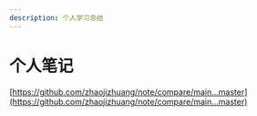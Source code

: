 ```yaml
---
description: 个人学习总结
---
```


# 个人笔记

[https://github.com/zhaojizhuang/note/compare/main...master](https://github.com/zhaojizhuang/note/compare/main...master)

